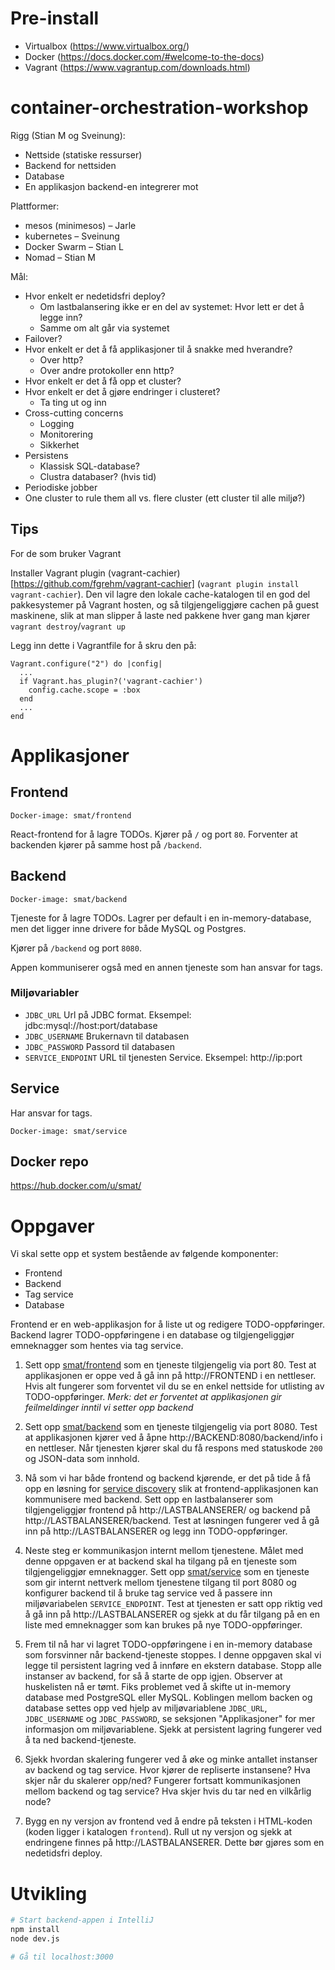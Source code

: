 Pre-install
===========
- Virtualbox (https://www.virtualbox.org/)
- Docker (https://docs.docker.com/#welcome-to-the-docs)
- Vagrant (https://www.vagrantup.com/downloads.html)


# container-orchestration-workshop



Rigg (Stian M og Sveinung):
- Nettside (statiske ressurser)
- Backend for nettsiden
- Database
- En applikasjon backend-en integrerer mot

Plattformer:
- mesos (minimesos) – Jarle
- kubernetes – Sveinung
- Docker Swarm – Stian L
- Nomad – Stian M

Mål:
- Hvor enkelt er nedetidsfri deploy?
  - Om lastbalansering ikke er en del av systemet: Hvor lett er det å legge inn?
  - Samme om alt går via systemet
- Failover?
- Hvor enkelt er det å få applikasjoner til å snakke med hverandre?
  - Over http?
  - Over andre protokoller enn http?
- Hvor enkelt er det å få opp et cluster?
- Hvor enkelt er det å gjøre endringer i clusteret?
  - Ta ting ut og inn
- Cross-cutting concerns
  - Logging
  - Monitorering
  - Sikkerhet
- Persistens
  - Klassisk SQL-database?
  - Clustra databaser? (hvis tid)
- Periodiske jobber
- One cluster to rule them all vs. flere cluster (ett cluster til alle miljø?)

## Tips

For de som bruker Vagrant

Installer Vagrant plugin (vagrant-cachier)[https://github.com/fgrehm/vagrant-cachier] (`vagrant plugin install vagrant-cachier`). Den vil lagre den lokale cache-katalogen
til en god del pakkesystemer på Vagrant hosten, og så tilgjengeliggjøre cachen på guest maskinene, slik at man slipper å laste
ned pakkene hver gang man kjører `vagrant destroy`/`vagrant up`

Legg inn dette i Vagrantfile for å skru den på:

```
Vagrant.configure("2") do |config|
  ...
  if Vagrant.has_plugin?('vagrant-cachier')
    config.cache.scope = :box
  end
  ...
end

```


Applikasjoner
=============

Frontend
--------

```
Docker-image: smat/frontend
```

React-frontend for å lagre TODOs. Kjører på `/` og port `80`. Forventer at
backenden kjører på samme host på `/backend`.

Backend
-------

```
Docker-image: smat/backend
```

Tjeneste for å lagre TODOs. Lagrer per default i en in-memory-database, men det
ligger inne drivere for både MySQL og Postgres.

Kjører på `/backend` og port `8080`.

Appen kommuniserer også med en annen tjeneste som han ansvar for tags.

### Miljøvariabler

 * `JDBC_URL` Url på JDBC format. Eksempel: jdbc:mysql://host:port/database
 * `JDBC_USERNAME` Brukernavn til databasen
 * `JDBC_PASSWORD` Passord til databasen
 * `SERVICE_ENDPOINT` URL til tjenesten Service. Eksempel: http://ip:port


Service
-------

Har ansvar for tags.

```
Docker-image: smat/service
```

Docker repo
-----------

https://hub.docker.com/u/smat/

Oppgaver
========

Vi skal sette opp et system bestående av følgende komponenter:

- Frontend
- Backend
- Tag service
- Database

Frontend er en web-applikasjon for å liste ut og redigere TODO-oppføringer. Backend
lagrer TODO-oppføringene i en database og tilgjengeliggjør emneknagger som hentes
via tag service.

1.  Sett opp [smat/frontend](https://hub.docker.com/r/smat/frontend/) som en tjeneste
    tilgjengelig via port 80. Test at applikasjonen er oppe ved å gå inn på http://FRONTEND
    i en nettleser. Hvis alt fungerer som forventet vil du se en enkel nettside for utlisting av
    TODO-oppføringer. *Merk: det er forventet at applikasjonen gir feilmeldinger inntil vi setter opp backend*

2.  Sett opp [smat/backend](https://hub.docker.com/r/smat/backend/) som en tjeneste tilgjengelig via port 8080. Test
    at applikasjonen kjører ved å åpne http://BACKEND:8080/backend/info i en nettleser. Når tjenesten kjører
    skal du få respons med statuskode `200` og JSON-data som innhold.

3.  Nå som vi har både frontend og backend kjørende, er det på tide å få opp en løsning
    for [service discovery](https://www.nginx.com/blog/service-discovery-in-a-microservices-architecture/) slik
    at frontend-applikasjonen kan kommunisere med backend. Sett opp en lastbalanserer som tilgjengeliggjør
    frontend på http://LASTBALANSERER/ og backend på http://LASTBALANSERER/backend. Test at løsningen
    fungerer ved å gå inn på http://LASTBALANSERER og legg inn TODO-oppføringer.

4.  Neste steg er kommunikasjon internt mellom tjenestene. Målet med denne oppgaven er at backend skal ha tilgang på
    en tjeneste som tilgjengeliggjør emneknagger. Sett opp [smat/service](https://hub.docker.com/r/smat/service/)
    som en tjeneste som gir internt nettverk mellom tjenestene tilgang til port 8080 og konfigurer backend
    til å bruke tag service ved å passere inn miljøvariabelen `SERVICE_ENDPOINT`. Test at tjenesten er satt
    opp riktig ved å gå inn på http://LASTBALANSERER og sjekk at du får tilgang på en en liste med emneknagger
    som kan brukes på nye TODO-oppføringer.

5.  Frem til nå har vi lagret TODO-oppføringene i en in-memory database som forsvinner når
    backend-tjeneste stoppes. I denne oppgaven skal vi legge til persistent lagring ved å innføre
    en ekstern database. Stopp alle instanser av backend, for så å starte de opp igjen. Observer
    at huskelisten nå er tømt. Fiks problemet ved å skifte ut in-memory database med PostgreSQL
    eller MySQL. Koblingen mellom backen og database settes opp ved hjelp av miljøvariablene
    `JDBC_URL`, `JDBC_USERNAME` og `JDBC_PASSWORD`, se seksjonen "Applikasjoner" for mer informasjon
    om miljøvariablene. Sjekk at persistent lagring fungerer ved å ta ned backend-tjeneste.

6.  Sjekk hvordan skalering fungerer ved å øke og minke antallet instanser av backend
    og tag service. Hvor kjører de repliserte instansene? Hva skjer når du skalerer opp/ned?
    Fungerer fortsatt kommunikasjonen mellom backend og tag service? Hva skjer hvis du tar
    ned en vilkårlig node?

7.  Bygg en ny versjon av frontend ved å endre på teksten i HTML-koden (koden ligger i katalogen `frontend`).
    Rull ut ny versjon og sjekk at endringene finnes på http://LASTBALANSERER. Dette bør gjøres som en nedetidsfri
    deploy.

Utvikling
=========

```bash
# Start backend-appen i IntelliJ
npm install
node dev.js

# Gå til localhost:3000
```
